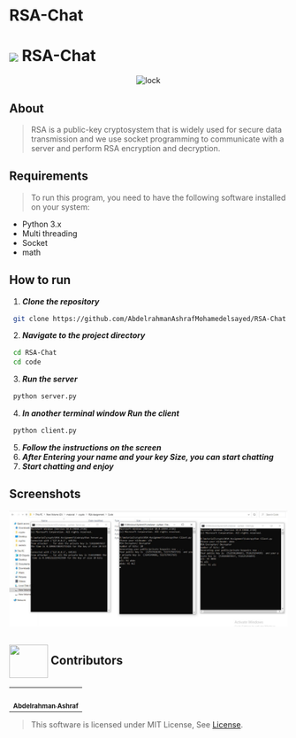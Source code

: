 # RSA-Chat

# <img align=center width=100px  src="https://media.giphy.com/media/077i6AULCXc0FKTj9s/giphy.gif"> RSA-Chat

<div align="center">
   <img src="https://www.nist.gov/sites/default/files/styles/2800_x_2800_limit/public/images/2020/07/07/20ITL011_threshold.gif?itok=Bq9AKbRq" alt="lock">
  </div>
   
## About
> RSA is a public-key cryptosystem that is widely used for secure data
transmission and we use socket programming to communicate with a server and perform RSA encryption and decryption.
## Requirements

> To run this program, you need to have the following software installed on your system:

- Python 3.x
- Multi threading
- Socket
- math

## How to run

1.  **_Clone the repository_**

```bash
 git clone https://github.com/AbdelrahmanAshrafMohamedelsayed/RSA-Chat.git
```

2.  **_Navigate to the project directory_**

```bash
 cd RSA-Chat
 cd code
```

<!-- Space 2. SS *** MAKE EFFECT -->

3.  **_Run the server_**

```bash
 python server.py
```

4. **_In another terminal window Run the client_**

```bash
 python client.py
```

5. **_Follow the instructions on the screen_**
6. **_After Entering your name and your key Size, you can start chatting_**
7. **_Start chatting and enjoy_**

## Screenshots

<div align="center">
   <img src="/README_Images/ServerClient.jpg" alt="lock">
  </div>

## <img  align="center" width= 70px height =60px src="https://media0.giphy.com/media/Xy702eMOiGGPzk4Zkd/giphy.gif?cid=ecf05e475vmf48k83bvzye3w2m2xl03iyem3tkuw2krpkb7k&rid=giphy.gif&ct=s"> Contributors

<table >
  <tr>
        <td align="center"><a href="https://github.com/AbdelrahmanAshrafMohamedelsayed"><img src="https://avatars.githubusercontent.com/u/97232730?s=400&u=b4fafa5589d5339b69dc65ebdea3bfa403d6a664&v=4" width="150px;" alt=""/><br /><sub><b>Abdelrahman Ashraf</b></sub></a><br /></td>
        </tr>
</table>

> This software is licensed under MIT License,
> See [License](https://github.com/AbdelrahmanAshrafMohamedelsayed/RSA-Chat/blob/main/LICENSE).
